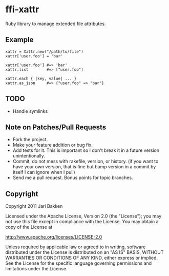 ffi-xattr
=========

Ruby library to manage extended file attributes.

Example
-------

    xattr = Xattr.new("/path/to/file")
    xattr['user.foo'] = 'bar'
    
    xattr['user.foo'] #=> 'bar'
    xattr.list        #=> ["user.foo"]
    
    xattr.each { |key, value| ... }
    xattr.as_json     #=> {"user.foo" => "bar"}

TODO
----

* Handle symlinks


Note on Patches/Pull Requests
-----------------------------

* Fork the project.
* Make your feature addition or bug fix.
* Add tests for it. This is important so I don't break it in a
  future version unintentionally.
* Commit, do not mess with rakefile, version, or history.
  (if you want to have your own version, that is fine but bump version in a commit by itself I can ignore when I pull)
* Send me a pull request. Bonus points for topic branches.

Copyright
---------

Copyright 2011 Jari Bakken

Licensed under the Apache License, Version 2.0 (the "License");
you may not use this file except in compliance with the License.
You may obtain a copy of the License at

  http://www.apache.org/licenses/LICENSE-2.0

Unless required by applicable law or agreed to in writing, software
distributed under the License is distributed on an "AS IS" BASIS,
WITHOUT WARRANTIES OR CONDITIONS OF ANY KIND, either express or implied.
See the License for the specific language governing permissions and
limitations under the License.
